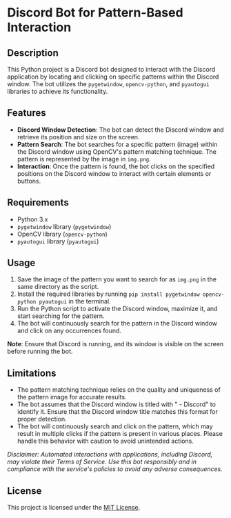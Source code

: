 # Discord Bot for Pattern-Based Interaction

## Description

This Python project is a Discord bot designed to interact with the Discord application by locating and clicking on specific patterns within the Discord window. The bot utilizes the `pygetwindow`, `opencv-python`, and `pyautogui` libraries to achieve its functionality.

## Features

- **Discord Window Detection**: The bot can detect the Discord window and retrieve its position and size on the screen.
- **Pattern Search**: The bot searches for a specific pattern (image) within the Discord window using OpenCV's pattern matching technique. The pattern is represented by the image in `img.png`.
- **Interaction**: Once the pattern is found, the bot clicks on the specified positions on the Discord window to interact with certain elements or buttons.

## Requirements

- Python 3.x
- `pygetwindow` library (`pygetwindow`)
- OpenCV library (`opencv-python`)
- `pyautogui` library (`pyautogui`)

## Usage

1. Save the image of the pattern you want to search for as `img.png` in the same directory as the script.
2. Install the required libraries by running `pip install pygetwindow opencv-python pyautogui` in the terminal.
3. Run the Python script to activate the Discord window, maximize it, and start searching for the pattern.
4. The bot will continuously search for the pattern in the Discord window and click on any occurrences found.

**Note**: Ensure that Discord is running, and its window is visible on the screen before running the bot.

## Limitations

- The pattern matching technique relies on the quality and uniqueness of the pattern image for accurate results.
- The bot assumes that the Discord window is titled with " - Discord" to identify it. Ensure that the Discord window title matches this format for proper detection.
- The bot will continuously search and click on the pattern, which may result in multiple clicks if the pattern is present in various places. Please handle this behavior with caution to avoid unintended actions.

*Disclaimer: Automated interactions with applications, including Discord, may violate their Terms of Service. Use this bot responsibly and in compliance with the service's policies to avoid any adverse consequences.*

## License

This project is licensed under the [MIT License](LICENSE).
